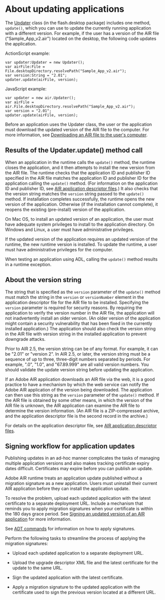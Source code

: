 # About updating applications

The
[Updater](https://help.adobe.com/en_US/FlashPlatform/reference/actionscript/3/flash/desktop/Updater.html)
class (in the flash.desktop package) includes one method, `update()`, which you
can use to update the currently running application with a different version.
For example, if the user has a version of the AIR file ("Sample_App_v2.air")
located on the desktop, the following code updates the application.

ActionScript example:

    var updater:Updater = new Updater();
    var airFile:File = File.desktopDirectory.resolvePath("Sample_App_v2.air");
    var version:String = "2.01";
    updater.update(airFile, version);

JavaScript example:

    var updater = new air.Updater();
    var airFile = air.File.desktopDirectory.resolvePath("Sample_App_v2.air");
    var version = "2.01";
    updater.update(airFile, version);

Before an application uses the Updater class, the user or the application must
download the updated version of the AIR file to the computer. For more
information, see
[Downloading an AIR file to the user's computer](WS5b3ccc516d4fbf351e63e3d118666ade46-7c55.html).

## Results of the Updater.update() method call

When an application in the runtime calls the `update()` method, the runtime
closes the application, and it then attempts to install the new version from the
AIR file. The runtime checks that the application ID and publisher ID specified
in the AIR file matches the application ID and publisher ID for the application
calling the `update()` method. (For information on the application ID and
publisher ID, see
[AIR application descriptor files](WS5b3ccc516d4fbf351e63e3d118666ade46-7ff1.html).)
It also checks that the version string matches the `version` string passed to
the `update()` method. If installation completes successfully, the runtime opens
the new version of the application. Otherwise (if the installation cannot
complete), it reopens the existing (pre-install) version of the application.

On Mac OS, to install an updated version of an application, the user must have
adequate system privileges to install to the application directory. On Windows
and Linux, a user must have administrative privileges.

If the updated version of the application requires an updated version of the
runtime, the new runtime version is installed. To update the runtime, a user
must have administrative privileges for the computer.

When testing an application using ADL, calling the `update()` method results in
a runtime exception.

## About the version string

The string that is specified as the `version` parameter of the `update()` method
must match the string in the `version` or `versionNumber` element in the
application descriptor file for the AIR file to be installed. Specifying the
`version` parameter is required for security reasons. By requiring the
application to verify the version number in the AIR file, the application will
not inadvertently install an older version. (An older version of the application
might contain a security vulnerability that has been fixed in the currently
installed application.) The application should also check the version string in
the AIR file with version string in the installed application to prevent
downgrade attacks.

Prior to AIR 2.5, the version string can be of any format. For example, it can
be "2.01" or "version 2". In AIR 2.5, or later, the version string must be a
sequence of up to three, three-digit numbers separated by periods. For example,
".0", "1.0", and "67.89.999" are all valid version numbers. You should validate
the update version string before updating the application.

If an Adobe AIR application downloads an AIR file via the web, it is a good
practice to have a mechanism by which the web service can notify the Adobe AIR
application of the version being downloaded. The application can then use this
string as the `version` parameter of the `update()` method. If the AIR file is
obtained by some other means, in which the version of the AIR file is unknown,
the AIR application can examine the AIR file to determine the version
information. (An AIR file is a ZIP-compressed archive, and the application
descriptor file is the second record in the archive.)

For details on the application descriptor file, see
[AIR application descriptor files](WS5b3ccc516d4fbf351e63e3d118666ade46-7ff1.html).

## Signing workflow for application updates

Publishing updates in an ad-hoc manner complicates the tasks of managing
multiple application versions and also makes tracking certificate expiry dates
difficult. Certificates may expire before you can publish an update.

Adobe AIR runtime treats an application update published without a migration
signature as a new application. Users must uninstall their current AIR
application before they can install the application update.

To resolve the problem, upload each updated application with the latest
certificate to a separate deployment URL. Include a mechanism that reminds you
to apply migration signatures when your certificate is within the 180 days grace
period. See
[Signing an updated version of an AIR application](WS13ACB483-1711-43c0-9049-0A7251630A7D.html)
for more information.

See [ADT commands](WS901d38e593cd1bac1e63e3d128fc240122-8000.html) for
information on how to apply signatures.

Perform the following tasks to streamline the process of applying the migration
signatures:

- Upload each updated application to a separate deployment URL.

- Upload the upgrade descriptor XML file and the latest certificate for the
  update to the same URL.

- Sign the updated application with the latest certificate.

- Apply a migration signature to the updated application with the certificate
  used to sign the previous version located at a different URL.
